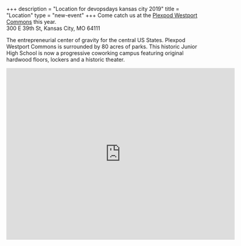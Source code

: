 +++
description = "Location for devopsdays kansas city 2019"
title = "Location"
type = "new-event"
+++
Come catch us at the <a href="https://www.plexpod.com/locations/westport/">Plexpod Westport Commons</a> this year.<br>
300 E 39th St, Kansas City, MO 64111<br>

The entrepreneurial center of gravity for the central US States. Plexpod Westport Commons is surrounded by 80 acres of parks. This historic Junior High School is now a progressive coworking campus featuring original hardwood floors, lockers and a historic theater.

<iframe src="https://www.google.com/maps/embed?pb=!1m14!1m8!1m3!1d347.6170500297261!2d-94.58270866886788!3d39.056859231857075!3m2!1i1024!2i768!4f13.1!3m3!1m2!1s0x87c0efdd8173ba87%3A0xa027eb1551bdec75!2sPlexpod!5e0!3m2!1sen!2sus!4v1518121140290" width="600" height="450" frameborder="0" style="border:0" allowfullscreen></iframe>